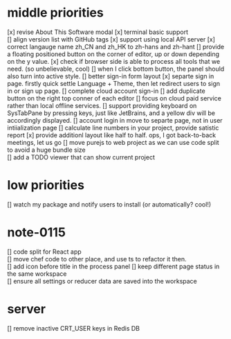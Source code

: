 # middle priorities

[x] revise About This Software modal
[x] terminal basic support  
[] align version list with GitHub tags
[x] support using local API server
[x] correct langauge name zh_CN and zh_HK to zh-hans and zh-hant
[] provide a floating positioned button on the corner of editor, up or down depending on the y value.
[x] check if browser side is able to process all tools that we need. (so unbelievable, cool)
[] when I click bottom button, the panel should also turn into active style.
[] better sign-in form layout
[x] separte sign in page. firstly quick settle Language + Theme, then let redirect users to sign in or sign up page.
[] complete cloud account sign-in
[] add duplicate button on the right top conner of each editor
[] focus on cloud paid service rather than local offline services.
[] support providing keyboard on SysTabPane by pressing keys, just like JetBrains, and a yellow div will be accordingly displayed.
[] account login in move to separte page, not in user intiialization page
[] calculate line numbers in your project, provide satistic report
[x] provide additionl layout like half to half. ops, I got back-to-back meetings, let us go
[] move purejs to web project as we can use code split to avoid a huge bundle size  
[] add a TODO viewer that can show current project

# low priorities

[] watch my package and notify users to install (or automatically? cool!)

# note-0115

[] code split for React app  
[] move chef code to other place, and use ts to refactor it then.  
[] add icon before title in the process panel
[] keep different page status in the same workspace  
[] ensure all settings or reducer data are saved into the workspace

# server

[] remove inactive CRT_USER keys in Redis DB
